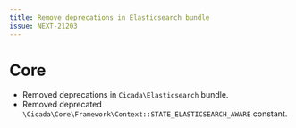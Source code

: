 ```yaml
---
title: Remove deprecations in Elasticsearch bundle
issue: NEXT-21203
---
```

# Core
* Removed deprecations in `Cicada\Elasticsearch` bundle.
* Removed deprecated `\Cicada\Core\Framework\Context::STATE_ELASTICSEARCH_AWARE` constant.
